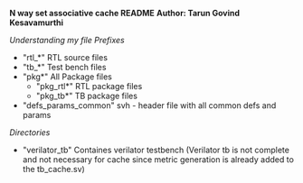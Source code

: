 **N way set associative cache README**
**Author: Tarun Govind Kesavamurthi**

*Understanding my file Prefixes*
* "rtl_*"     RTL source files
* "tb_*"      Test bench files
* "pkg*"      All Package files
    * "pkg_rtl*"  RTL package files
    * "pkg_tb*"   TB package files
* "defs_params_common"    svh - header file with all common defs and params

*Directories*
* "verilator_tb"  Containes verilator testbench
(Verilator tb is not complete and not necessary for cache since 
metric generation is already added to the tb_cache.sv)